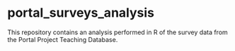 # portal_surveys_analysis
This repository contains an analysis performed in R of the survey data from the Portal Project Teaching Database.
